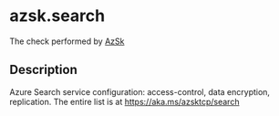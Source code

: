 # azsk.search

The check performed by [AzSk](https://azsk.azurewebsites.net/)

## Description

Azure Search service configuration: access-control, data encryption, replication. The entire list is at https://aka.ms/azsktcp/search
